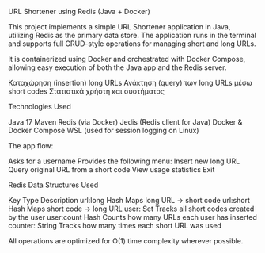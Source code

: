 URL Shortener using Redis (Java + Docker)

This project implements a simple URL Shortener application in Java, utilizing Redis as the primary data store. The application runs in the terminal and supports full CRUD-style operations for managing short and long URLs.

It is containerized using Docker and orchestrated with Docker Compose, allowing easy execution of both the Java app and the Redis server.

Καταχώρηση (insertion) long URLs
Ανάκτηση (query) των long URLs μέσω short codes
Στατιστικά χρήστη και συστήματος


Technologies Used

Java 17
Maven
Redis (via Docker)
Jedis (Redis client for Java)
Docker & Docker Compose
WSL (used for session logging on Linux)


The app flow:

Asks for a username
Provides the following menu:
  Insert new long URL
  Query original URL from a short code
  View usage statistics
  Exit


Redis Data Structures Used

Key	                  Type	              Description
url:long	            Hash	      Maps long URL → short code
url:short	            Hash	       Maps short code → long URL
user:<username>	      Set	     Tracks all short codes created by the user
user:count	          Hash	    Counts how many URLs each user has inserted
counter:<shortCode>	 String	   Tracks how many times each short URL was used

All operations are optimized for O(1) time complexity wherever possible.
